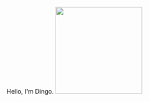 Hello, I'm Dingo.
<img width="200" height="200" src="https://nationalzoo.com.au/wp-content/uploads/2017/03/dingo-featured-min.png">
